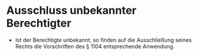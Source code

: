 # Ausschluss unbekannter Berechtigter

- Ist der Berechtigte unbekannt, so finden auf die Ausschließung seines Rechts die Vorschriften des § 1104 entsprechende Anwendung.

